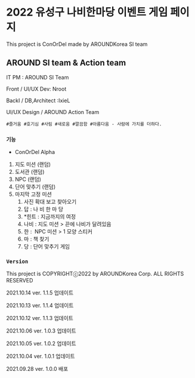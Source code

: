 # 2022 유성구 나비한마당 이벤트 게임 페이지 

This project is ConOrDel made by AROUNDKorea SI team

## AROUND SI team & Action team

IT PM : AROUND SI Team

Front / UI/UX Dev: Nroot

BackI / DB,Architect :IxieL

UI/UX Design / AROUND Action Team

`#즐거움 #호기심 #사림 #새로움 #깔끔함 #아름다움 - 사람에 가치를 더하다.` 

### `기능`

- ConOrDel Alpha

1. 지도 미션 (랜덤)
2. 도서관 (랜덤)
3. NPC (랜덤)
4. 단어 맞추기 (랜덤)
5. 마지막 고정 미션
   1. 사진 확대 보고 찾아오기
   2. 답 : 나 비 한 마 당
   3. *힌트 : 지금까지의 여정
   4. 나비 : 지도 미션 > 끈에 나비가 달려있음
   5. 한 :  NPC 미션 > 1 모양 스티커
   6. 마 : 책 찾기
   7. 당 : 단어 맞추기 게임

### `Version`

This project is COPYRIGHTⓒ2022 by AROUNDKorea Corp. ALL RIGHTS RESERVED

2021.10.14 ver. 1.1.5 업데이트

2021.10.13 ver. 1.1.4 업데이트

2021.10.12 ver. 1.1.3 업데이트

2021.10.06 ver. 1.0.3 업데이트

2021.10.05 ver. 1.0.2 업데이트

2021.10.04 ver. 1.0.1 업데이트

2021.09.28 ver. 1.0.0 배포
